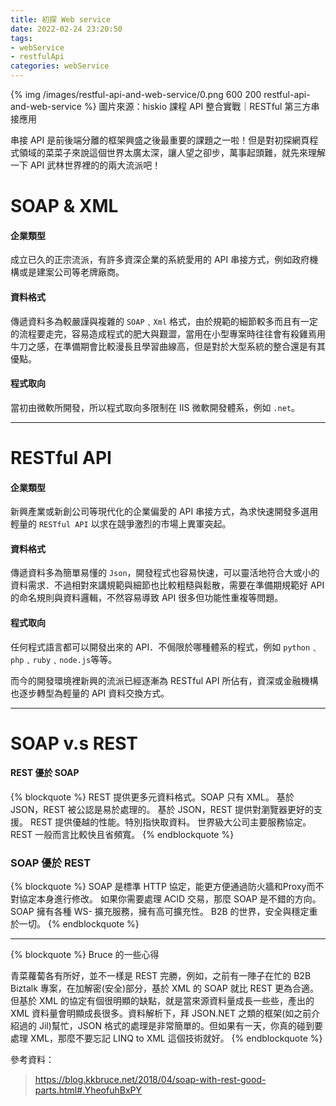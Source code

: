 ```yaml
---
title: 初探 Web service
date: 2022-02-24 23:20:50
tags:
- webService
- restfulApi
categories: webService
---
```


{% img /images/restful-api-and-web-service/0.png 600 200 restful-api-and-web-service %}
圖片來源：hiskio 課程 API 整合實戰｜RESTful 第三方串接應用

串接 API 是前後端分離的框架興盛之後最重要的課題之一啦！但是對初探網頁程式領域的菜菜子來說這個世界太廣太深，讓人望之卻步，萬事起頭難，就先來理解一下 API 武林世界裡的的兩大流派吧！

# SOAP & XML
#### 企業類型
成立已久的正宗流派，有許多資深企業的系統愛用的 API 串接方式，例如政府機構或是建案公司等老牌廠商。
#### 資料格式
傳遞資料多為較嚴謹與複雜的 `SOAP`﹑`Xml` 格式，由於規範的細節較多而且有一定的流程要走完，容易造成程式的肥大與艱澀，當用在小型專案時往往會有殺雞焉用牛刀之感，在準備期會比較漫長且學習曲線高，但是對於大型系統的整合還是有其優點。
#### 程式取向
當初由微軟所開發，所以程式取向多限制在 IIS 微軟開發體系，例如 `.net`。
___

# RESTful API
#### 企業類型
新興產業或新創公司等現代化的企業偏愛的 API 串接方式，為求快速開發多選用輕量的 `RESTful API` 以求在競爭激烈的市場上異軍突起。
#### 資料格式
傳遞資料多為簡單易懂的 `Json`，開發程式也容易快速，可以靈活地符合大或小的資料需求．不過相對來講規範與細節也比較粗糙與鬆散，需要在準備期規範好 API 的命名規則與資料邏輯，不然容易導致 API 很多但功能性重複等問題。
#### 程式取向
任何程式語言都可以開發出來的 API．不侷限於哪種體系的程式，例如 `python`﹑`php`﹑`ruby`﹑`node.js`等等。

而今的開發環境裡新興的流派已經逐漸為 RESTful API 所佔有，資深或金融機構也逐步轉型為輕量的 API 資料交換方式。
___

# SOAP v.s REST
#### REST 優於 SOAP
{% blockquote %}
REST 提供更多元資料格式。SOAP 只有 XML。
基於 JSON，REST 被公認是易於處理的。
基於 JSON，REST 提供對瀏覽器更好的支援。
REST 提供優越的性能。特別指快取資料。
世界級大公司主要服務協定。
REST 一般而言比較快且省頻寬。
{% endblockquote %}

### SOAP 優於 REST
{% blockquote %}
SOAP 是標準 HTTP 協定，能更方便通過防火牆和Proxy而不對協定本身進行修改。
如果你需要處理 ACID 交易，那麼 SOAP 是不錯的方向。
SOAP 擁有各種 WS- 擴充服務，擁有高可擴充性。
B2B 的世界，安全與穩定重於一切。
{% endblockquote %}
___
{% blockquote %}
Bruce 的一些心得

青菜蘿蔔各有所好，並不一樣是 REST 完勝，例如，之前有一陣子在忙的 B2B Biztalk 專案，在加解密(安全)部分，基於 XML 的 SOAP 就比 REST 更為合適。但基於 XML 的協定有個很明顯的缺點，就是當來源資料量成長一些些，產出的 XML 資料量會明顯成長很多。資料解析下，拜 JSON.NET 之類的框架(如之前介紹過的 Jil)幫忙，JSON 格式的處理是非常簡單的。但如果有一天，你真的碰到要處理 XML，那麼不要忘記 LINQ to XML 這個技術就好。
{% endblockquote %}

參考資料：
>https://blog.kkbruce.net/2018/04/soap-with-rest-good-parts.html#.YheofuhBxPY